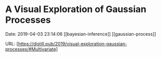 # A Visual Exploration of Gaussian Processes

Date: 2019-04-03 23:14:06
[[bayesian-inference]] [[gaussian-process]]

URL: [https://distill.pub/2019/visual-exploration-gaussian-processes/#Multivariate]
